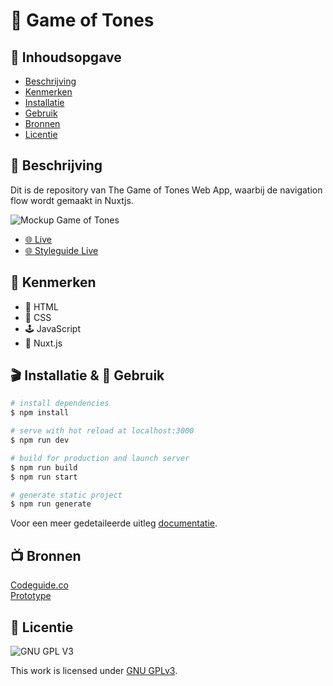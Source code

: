 # 👾 Game of Tones
<!-- Geef je project een titel en schrijf in één zin wat het is -->

## 📖 Inhoudsopgave

  * [Beschrijving](#beschrijving)
  * [Kenmerken](#kenmerken)
  * [Installatie](#installatie)
  * [Gebruik](#gebruik)
  * [Bronnen](#bronnen)
  * [Licentie](#licentie)

## 💾 Beschrijving
<!-- In de Beschrijving staat hoe je project er uit ziet, hoe het werkt en wat je er mee kan. -->
Dit is de repository van The Game of Tones Web App, waarbij de navigation flow wordt gemaakt in Nuxtjs.
<!-- Voeg een mooie poster visual toe 📸 -->
![Mockup Game of Tones](https://user-images.githubusercontent.com/34651215/145883984-b91d82ce-d4e3-4b32-9218-46fca5a64c83.png)
<!-- Voeg een link toe naar Github Pages 🌐-->
* [🌐 Live](https://got.jd.student.fdnd.nl/)
* [🌐 Styleguide Live](https://gotstyleguide.student.fdnd.nl/)

## 🍕 Kenmerken
<!-- Bij Kenmerken staat welke technieken zijn gebruikt en hoe. Wat is de HTML structuur? Wat zijn de belangrijkste dingen in CSS? Wat is er met Javascript gedaan en hoe? Misschien heb je een framwork of library gebruikt? -->
* 🔖 HTML
* 🧵 CSS
* 🕹 JavaScript
* 🧶 Nuxt.js

## 🎬 Installatie & 🔋 Gebruik

```bash
# install dependencies
$ npm install

# serve with hot reload at localhost:3000
$ npm run dev

# build for production and launch server
$ npm run build
$ npm run start

# generate static project
$ npm run generate
```

Voor een meer gedetaileerde uitleg [documentatie](https://nuxtjs.org).

## 📺 Bronnen
[Codeguide.co](https://codeguide.co/)  
[Prototype](https://share.proto.io/IBOSWS/)

## 🚖 Licentie

![GNU GPL V3](https://www.gnu.org/graphics/gplv3-127x51.png)

This work is licensed under [GNU GPLv3](./LICENSE).
